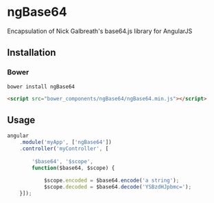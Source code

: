 # ngBase64

Encapsulation of Nick Galbreath's base64.js library for AngularJS

## Installation

### Bower

```
bower install ngBase64
```

```html
<script src="bower_components/ngBase64/ngBase64.min.js"></script>
```

## Usage

```javascript
angular
    .module('myApp', ['ngBase64'])
    .controller('myController', [
    
        '$base64', '$scope', 
        function($base64, $scope) {
        
            $scope.encoded = $base64.encode('a string');
            $scope.decoded = $base64.decode('YSBzdHJpbmc=');
    }]);
```
